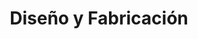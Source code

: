 ---
title: "Diseño y Fabricación"
url: /zona-19-ciudad-de-guatemala/diseno-y-fabricacion/
shop: general
---